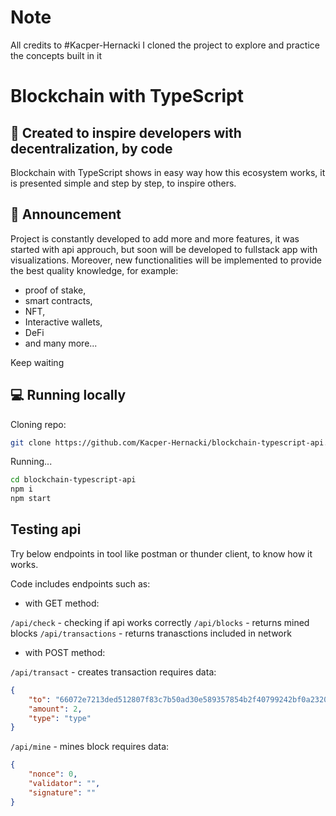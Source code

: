 # Note
All credits to #Kacper-Hernacki
I cloned the project to explore and practice the concepts built in it

# Blockchain with TypeScript

## 🔗 Created to inspire developers with decentralization, by code

Blockchain with TypeScript shows in easy way how this ecosystem works, it is presented simple and step by step, to inspire others.

## 📢 Announcement

Project is constantly developed to add more and more features, it was started with api approuch, but soon will be developed to fullstack app with visualizations. Moreover, new functionalities will be
implemented to provide the best quality knowledge, for example:

-   proof of stake,
-   smart contracts,
-   NFT,
-   Interactive wallets,
-   DeFi
-   and many more...

Keep waiting

## 💻 Running locally

Cloning repo:

```sh
git clone https://github.com/Kacper-Hernacki/blockchain-typescript-api.git
```

Running...

```sh
cd blockchain-typescript-api
npm i
npm start
```

## Testing api

Try below endpoints in tool like postman or thunder client, to know how it works.

Code includes endpoints such as:

-   with GET method:

`/api/check` - checking if api works correctly `/api/blocks` - returns mined blocks `/api/transactions` - returns tranasctions included in network

-   with POST method:

`/api/transact` - creates transaction requires data:

```json
{
    "to": "66072e7213ded512807f83c7b50ad30e589357854b2f40799242bf0a2320fa2a",
    "amount": 2,
    "type": "type"
}
```

`/api/mine` - mines block requires data:

```json
{
    "nonce": 0,
    "validator": "",
    "signature": ""
}
```
